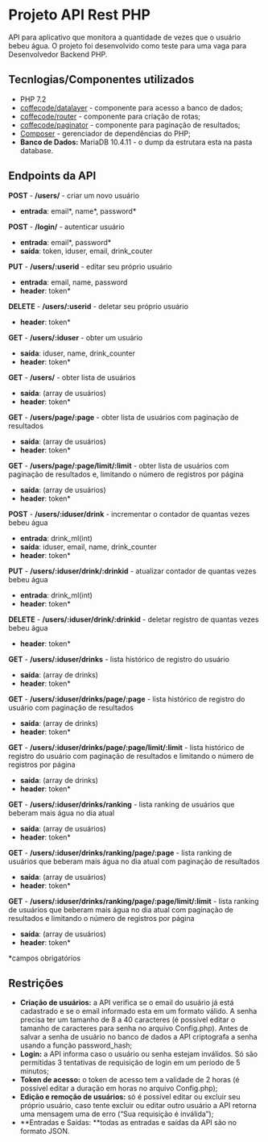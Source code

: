 # Projeto API Rest PHP
API para aplicativo que monitora a quantidade de vezes que o usuário bebeu água. O projeto foi desenvolvido como teste para uma vaga para Desenvolvedor Backend PHP.

## Tecnlogias/Componentes utilizados
- PHP 7.2
- [coffecode/datalayer](https://github.com/robsonvleite/datalayer "coffecode/datalayer") - componente para acesso a banco de dados;
- [coffecode/router](https://github.com/robsonvleite/router "coffecode/router") - componente para criação de rotas;
- [coffecode/paginator](https://github.com/robsonvleite/paginator "coffecode/paginator") - componente para paginação de resultados;
- [Composer](https://getcomposer.org/ "Composer") - gerenciador de dependências do PHP;
- **Banco de Dados:** MariaDB 10.4.11 - o dump da estrutara esta na pasta database.

## Endpoints da API
**POST** - **/users/** - criar um novo usuário
- **entrada**: email*, name*, password*

**POST** - **/login/** - autenticar usuário
- **entrada**: email*, password*
- **saída**: token, iduser, email, drink_couter

**PUT** - **/users/:userid** - editar seu próprio usuário
- **entrada**: email, name, password
- **header**: token*

**DELETE** - **/users/:userid** - deletar seu próprio usuário
- **header**: token*

**GET** - **/users/:iduser** - obter um usuário
- **saída**: iduser, name, drink_counter
- **header**: token*

**GET** - **/users/** - obter lista de usuários
- **saída**: (array de usuários)
- **header**: token*

**GET** - **/users/page/:page** - obter lista de usuários com paginação de resultados
- **saída**: (array de usuários)
- **header**: token*

**GET** - **/users/page/:page/limit/:limit** - obter lista de usuários com paginação de resultados e, limitando o número de registros por página
- **saída**: (array de usuários)
- **header**: token*

**POST** - **/users/:iduser/drink** - incrementar o contador de quantas vezes bebeu água
- **entrada**: drink_ml(int)
- **saída**: iduser, email, name, drink_counter
- **header**: token*

**PUT** - **/users/:iduser/drink/:drinkid** - atualizar contador de quantas vezes bebeu água
- **entrada**: drink_ml(int)
- **header**: token*

**DELETE** - **/users/:iduser/drink/:drinkid** - deletar registro de quantas vezes bebeu água
- **header**: token*

**GET** - **/users/:iduser/drinks** - lista histórico de registro do usuário
- **saída**: (array de drinks)
- **header**: token*

**GET** - **/users/:iduser/drinks/page/:page** - lista histórico de registro do usuário com paginação de resultados
- **saída**: (array de drinks)
- **header**: token*

**GET** - **/users/:iduser/drinks/page/:page/limit/:limit** - lista histórico de registro do usuário com paginação de resultados e limitando o número de registros por página
- **saída**: (array de drinks)
- **header**: token*

**GET** - **/users/:iduser/drinks/ranking** - lista ranking de usuários que beberam mais água no dia atual
- **saída**: (array de usuários)
- **header**: token*

**GET** - **/users/:iduser/drinks/ranking/page/:page** - lista ranking de usuários que beberam mais água no dia atual com paginação de resultados
- **saída**: (array de usuários)
- **header**: token*

**GET** - **/users/:iduser/drinks/ranking/page/:page/limit/:limit** - lista ranking de usuários que beberam mais água no dia atual com paginação de resultados e limitando o número de registros por página
- **saída**: (array de usuários)
- **header**: token*

*campos obrigatórios

## Restrições
- **Criação de usuários:** a API verifica se o email do usuário já está cadastrado e se o email informado esta em um formato válido. A senha precisa ter um tamanho de 8 a 40 caracteres (é possível editar o tamanho de caracteres para senha no arquivo Config.php). Antes de salvar a senha de usuário no banco de dados a API criptografa a senha usando a função password_hash;
- **Login:** a API informa caso o usuário ou senha estejam inválidos. Só são permitidas 3 tentativas de requisição de login em um período de 5 minutos;
- **Token de acesso:** o token de acesso tem a validade de 2 horas (é possível editar a duração em horas no arquivo Config.php);
- **Edição e remoção de usuários:** só é possível editar ou excluir seu próprio usuário, caso tente excluir ou editar outro usuário a API retorna uma mensagem uma de erro (“Sua requisição é inválida”);
- **Entradas e Saídas: **todas as entradas e saídas da API são no formato JSON.